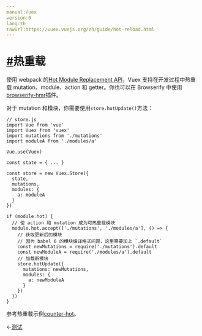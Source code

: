 ```yaml
---
manual:Vuex
version:0
lang:zh
rawUrl:https://vuex.vuejs.org/zh/guide/hot-reload.html
---
```



# [#](%2477 "")热重载<a name="热重载"></a>


使用 webpack 的[Hot Module Replacement API](%2478 "")，Vuex 支持在开发过程中热重载 mutation、module、action 和 getter。你也可以在 Browserify 中使用[browserify-hmr](%2479 "")插件。



对于 mutation 和模块，你需要使用`store.hotUpdate()`方法：


```
// store.js
import Vue from 'vue'
import Vuex from 'vuex'
import mutations from './mutations'
import moduleA from './modules/a'

Vue.use(Vuex)

const state = { ... }

const store = new Vuex.Store({
  state,
  mutations,
  modules: {
    a: moduleA
  }
})

if (module.hot) {
  // 使 action 和 mutation 成为可热重载模块
  module.hot.accept(['./mutations', './modules/a'], () => {
    // 获取更新后的模块
    // 因为 babel 6 的模块编译格式问题，这里需要加上 `.default`
    const newMutations = require('./mutations').default
    const newModuleA = require('./modules/a').default
    // 加载新模块
    store.hotUpdate({
      mutations: newMutations,
      modules: {
        a: newModuleA
      }
    })
  })
}

```



参考热重载示例[counter-hot](%2480 "")。





←[测试](%2337 "")





